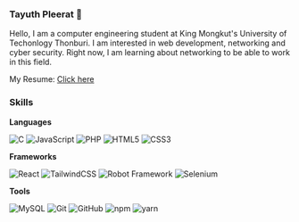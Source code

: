 ### Tayuth Pleerat 👋

Hello, I am a computer engineering student at King Mongkut's University of Techonlogy Thonburi. I am interested in web development, networking and cyber security. Right now, I am learning about networking to be able to work in this field.

My Resume: <a href="https://aquintise.github.io/aquintise/resume.pdf" target="_blank">Click here</a>

### Skills

**Languages**
   
  ![C](https://img.shields.io/badge/C-00599C?style=for-the-badge&logo=c&logoColor=white)
  ![JavaScript](https://img.shields.io/badge/JavaScript-323330?style=for-the-badge&logo=javascript&logoColor=F7DF1E)
  ![PHP](https://img.shields.io/badge/PHP-777BB4?style=for-the-badge&logo=php&logoColor=white)
  ![HTML5](https://img.shields.io/badge/html5-%23E34F26.svg?style=for-the-badge&logo=html5&logoColor=white)
  ![CSS3](https://img.shields.io/badge/css3-%231572B6.svg?style=for-the-badge&logo=css3&logoColor=white)
  
**Frameworks**

  ![React](https://img.shields.io/badge/react-%2320232a.svg?style=for-the-badge&logo=react&logoColor=%2361DAFB)
  ![TailwindCSS](https://img.shields.io/badge/tailwindcss-%2338B2AC.svg?style=for-the-badge&logo=tailwind-css&logoColor=white)
  ![Robot Framework](https://img.shields.io/static/v1?style=for-the-badge&message=Robot+Framework&color=000000&logo=Robot+Framework&logoColor=FFFFFF&label=)
  ![Selenium](https://img.shields.io/badge/-selenium-%43B02A?style=for-the-badge&logo=selenium&logoColor=white)
 
 **Tools**

   ![MySQL](https://img.shields.io/badge/mysql-%2300f.svg?style=for-the-badge&logo=mysql&logoColor=white)
   ![Git](https://img.shields.io/badge/GIT-E44C30?style=for-the-badge&logo=git&logoColor=white)
   ![GitHub](https://img.shields.io/badge/GitHub-100000?style=for-the-badge&logo=github&logoColor=white)
   ![npm](https://img.shields.io/static/v1?message=npm&logo=npm&color=CB3837&logoColor=white&label=%20&style=for-the-badge)
   ![yarn](https://img.shields.io/static/v1?message=Yarn&logo=yarn&color=2C8EBB&logoColor=white&label=%20&style=for-the-badge)
  
